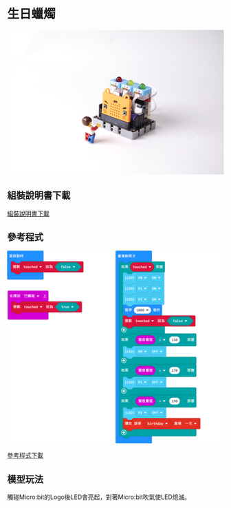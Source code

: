 # 生日蠟燭

![](../images/candle.png)

## 組裝說明書下載

[組裝說明書下載](https://drive.google.com/drive/folders/1wg_edUZFrqyUONA0FJ6vFBkGArRsfnf4?usp=sharing)

## 參考程式

![](../images/candle_code.png)

[參考程式下載](https://makecode.microbit.org/_5ALf1ygV8EVU)

## 模型玩法

觸碰Micro:bit的Logo後LED會亮起，對著Micro:bit吹氣使LED熄滅。